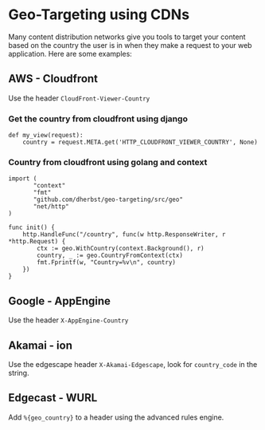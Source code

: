 # Geo-Targeting using CDNs
Many content distribution networks give you tools to target your content based on the country the user is in when they make a request to your web application.   Here are some examples:

## AWS - Cloudfront
Use the header `CloudFront-Viewer-Country`

### Get the country from cloudfront using django

```
def my_view(request):
    country = request.META.get('HTTP_CLOUDFRONT_VIEWER_COUNTRY', None)
```

### Country from cloudfront using golang and context

```
import (
       "context"
       "fmt"
       "github.com/dherbst/geo-targeting/src/geo"
       "net/http"
)

func init() {
	http.HandleFunc("/country", func(w http.ResponseWriter, r *http.Request) {
		ctx := geo.WithCountry(context.Background(), r)
		country, _ := geo.CountryFromContext(ctx)
		fmt.Fprintf(w, "Country=%v\n", country)
	})
}
```

## Google - AppEngine
Use the header `X-AppEngine-Country`

## Akamai - ion
Use the edgescape header `X-Akamai-Edgescape`, look for `country_code` in the string.

## Edgecast - WURL

Add `%{geo_country}` to a header using the advanced rules engine.
